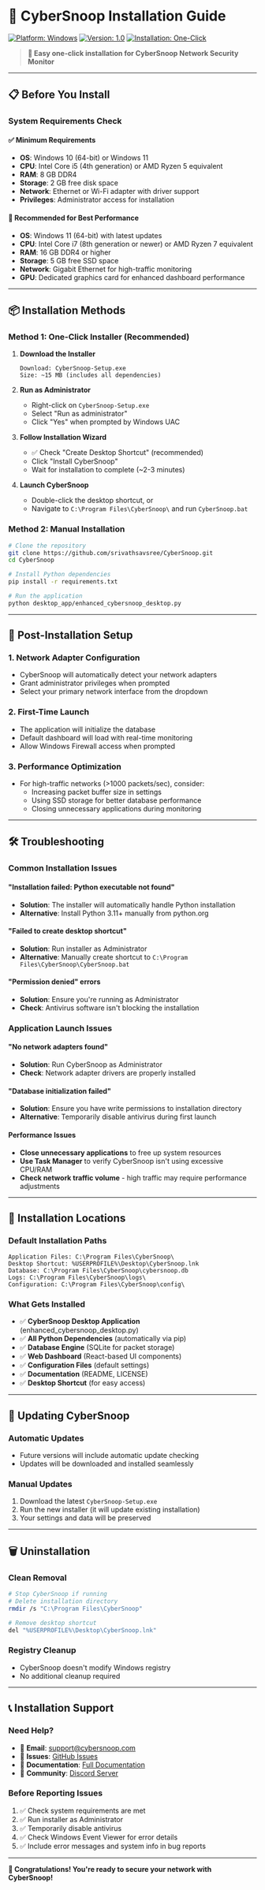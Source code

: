 # 🚀 CyberSnoop Installation Guide

[![Platform: Windows](https://img.shields.io/badge/platform-Windows-lightgrey.svg)](https://www.microsoft.com/windows)
[![Version: 1.0](https://img.shields.io/badge/version-1.0-blue.svg)](https://github.com/srivathsavsree/CyberSnoop)
[![Installation: One-Click](https://img.shields.io/badge/installation-One--Click-green.svg)](https://github.com/srivathsavsree/CyberSnoop)

> **💾 Easy one-click installation for CyberSnoop Network Security Monitor**

---

## 📋 Before You Install

### **System Requirements Check**

#### **✅ Minimum Requirements**
- **OS**: Windows 10 (64-bit) or Windows 11
- **CPU**: Intel Core i5 (4th generation) or AMD Ryzen 5 equivalent
- **RAM**: 8 GB DDR4
- **Storage**: 2 GB free disk space
- **Network**: Ethernet or Wi-Fi adapter with driver support
- **Privileges**: Administrator access for installation

#### **🚀 Recommended for Best Performance**
- **OS**: Windows 11 (64-bit) with latest updates
- **CPU**: Intel Core i7 (8th generation or newer) or AMD Ryzen 7 equivalent
- **RAM**: 16 GB DDR4 or higher
- **Storage**: 5 GB free SSD space
- **Network**: Gigabit Ethernet for high-traffic monitoring
- **GPU**: Dedicated graphics card for enhanced dashboard performance

---

## 📦 Installation Methods

### **Method 1: One-Click Installer (Recommended)**

1. **Download the Installer**
   ```
   Download: CyberSnoop-Setup.exe
   Size: ~15 MB (includes all dependencies)
   ```

2. **Run as Administrator**
   - Right-click on `CyberSnoop-Setup.exe`
   - Select "Run as administrator"
   - Click "Yes" when prompted by Windows UAC

3. **Follow Installation Wizard**
   - ✅ Check "Create Desktop Shortcut" (recommended)
   - Click "Install CyberSnoop"
   - Wait for installation to complete (~2-3 minutes)

4. **Launch CyberSnoop**
   - Double-click the desktop shortcut, or
   - Navigate to `C:\Program Files\CyberSnoop\` and run `CyberSnoop.bat`

### **Method 2: Manual Installation**

```bash
# Clone the repository
git clone https://github.com/srivathsavsree/CyberSnoop.git
cd CyberSnoop

# Install Python dependencies
pip install -r requirements.txt

# Run the application
python desktop_app/enhanced_cybersnoop_desktop.py
```

---

## 🔧 Post-Installation Setup

### **1. Network Adapter Configuration**
- CyberSnoop will automatically detect your network adapters
- Grant administrator privileges when prompted
- Select your primary network interface from the dropdown

### **2. First-Time Launch**
- The application will initialize the database
- Default dashboard will load with real-time monitoring
- Allow Windows Firewall access when prompted

### **3. Performance Optimization**
- For high-traffic networks (>1000 packets/sec), consider:
  - Increasing packet buffer size in settings
  - Using SSD storage for better database performance
  - Closing unnecessary applications during monitoring

---

## 🛠️ Troubleshooting

### **Common Installation Issues**

#### **"Installation failed: Python executable not found"**
- **Solution**: The installer will automatically handle Python installation
- **Alternative**: Install Python 3.11+ manually from python.org

#### **"Failed to create desktop shortcut"**
- **Solution**: Run installer as Administrator
- **Alternative**: Manually create shortcut to `C:\Program Files\CyberSnoop\CyberSnoop.bat`

#### **"Permission denied" errors**
- **Solution**: Ensure you're running as Administrator
- **Check**: Antivirus software isn't blocking the installation

### **Application Launch Issues**

#### **"No network adapters found"**
- **Solution**: Run CyberSnoop as Administrator
- **Check**: Network adapter drivers are properly installed

#### **"Database initialization failed"**
- **Solution**: Ensure you have write permissions to installation directory
- **Alternative**: Temporarily disable antivirus during first launch

#### **Performance Issues**
- **Close unnecessary applications** to free up system resources
- **Use Task Manager** to verify CyberSnoop isn't using excessive CPU/RAM
- **Check network traffic volume** - high traffic may require performance adjustments

---

## 📁 Installation Locations

### **Default Installation Paths**
```
Application Files: C:\Program Files\CyberSnoop\
Desktop Shortcut: %USERPROFILE%\Desktop\CyberSnoop.lnk
Database: C:\Program Files\CyberSnoop\cybersnoop.db
Logs: C:\Program Files\CyberSnoop\logs\
Configuration: C:\Program Files\CyberSnoop\config\
```

### **What Gets Installed**
- ✅ **CyberSnoop Desktop Application** (enhanced_cybersnoop_desktop.py)
- ✅ **All Python Dependencies** (automatically via pip)
- ✅ **Database Engine** (SQLite for packet storage)
- ✅ **Web Dashboard** (React-based UI components)
- ✅ **Configuration Files** (default settings)
- ✅ **Documentation** (README, LICENSE)
- ✅ **Desktop Shortcut** (for easy access)

---

## 🔄 Updating CyberSnoop

### **Automatic Updates**
- Future versions will include automatic update checking
- Updates will be downloaded and installed seamlessly

### **Manual Updates**
1. Download the latest `CyberSnoop-Setup.exe`
2. Run the new installer (it will update existing installation)
3. Your settings and data will be preserved

---

## 🗑️ Uninstallation

### **Clean Removal**
```bash
# Stop CyberSnoop if running
# Delete installation directory
rmdir /s "C:\Program Files\CyberSnoop"

# Remove desktop shortcut
del "%USERPROFILE%\Desktop\CyberSnoop.lnk"
```

### **Registry Cleanup**
- CyberSnoop doesn't modify Windows registry
- No additional cleanup required

---

## 📞 Installation Support

### **Need Help?**
- 📧 **Email**: support@cybersnoop.com
- 🐛 **Issues**: [GitHub Issues](https://github.com/srivathsavsree/CyberSnoop/issues)
- 📖 **Documentation**: [Full Documentation](https://github.com/srivathsavsree/CyberSnoop/wiki)
- 💬 **Community**: [Discord Server](https://discord.gg/cybersnoop)

### **Before Reporting Issues**
1. ✅ Check system requirements are met
2. ✅ Run installer as Administrator
3. ✅ Temporarily disable antivirus
4. ✅ Check Windows Event Viewer for error details
5. ✅ Include error messages and system info in bug reports

---

**🎉 Congratulations! You're ready to secure your network with CyberSnoop!**
